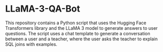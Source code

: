 # LLaMA-3-QA-Bot
This repository contains a Python script that uses the Hugging Face Transformers library and the LLaMA 3 model to generate answers to user questions. The script uses a chat template to generate a conversation between a user and a teacher, where the user asks the teacher to explain SQL joins with examples.
